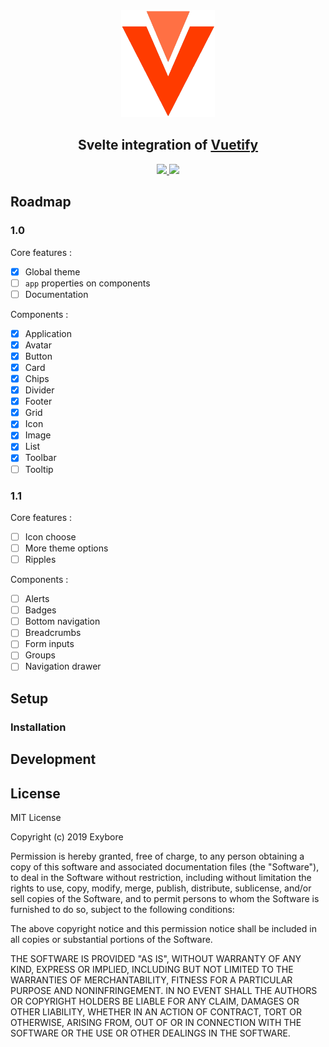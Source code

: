 <div align=center>
  <img src="./logo.png" alt="logo" width="150" />
  <h2>Svelte integration of <a href="https://github.com/vuetifyjs/vuetify">Vuetify</a></h2>
  <a href="#license">
    <img src="https://img.shields.io/badge/license-MIT-green.svg" />
  </a>
  <a href="https://discord.becauseofprog.fr">
    <img src="https://img.shields.io/badge/chat-join%20now-blue.svg" />
  </a>
</div>

## Roadmap

### 1.0

Core features :

- [X] Global theme
- [ ] `app` properties on components
- [ ] Documentation

Components :

- [X] Application
- [X] Avatar
- [X] Button
- [X] Card
- [X] Chips
- [X] Divider
- [X] Footer
- [X] Grid
- [X] Icon
- [X] Image
- [X] List
- [X] Toolbar
- [ ] Tooltip

### 1.1

Core features :

- [ ] Icon choose
- [ ] More theme options
- [ ] Ripples

Components :

- [ ] Alerts
- [ ] Badges
- [ ] Bottom navigation
- [ ] Breadcrumbs
- [ ] Form inputs
- [ ] Groups
- [ ] Navigation drawer

## Setup

### Installation

## Development

## License

MIT License

Copyright (c) 2019 Exybore

Permission is hereby granted, free of charge, to any person obtaining a copy
of this software and associated documentation files (the "Software"), to deal
in the Software without restriction, including without limitation the rights
to use, copy, modify, merge, publish, distribute, sublicense, and/or sell
copies of the Software, and to permit persons to whom the Software is
furnished to do so, subject to the following conditions:

The above copyright notice and this permission notice shall be included in all
copies or substantial portions of the Software.

THE SOFTWARE IS PROVIDED "AS IS", WITHOUT WARRANTY OF ANY KIND, EXPRESS OR
IMPLIED, INCLUDING BUT NOT LIMITED TO THE WARRANTIES OF MERCHANTABILITY,
FITNESS FOR A PARTICULAR PURPOSE AND NONINFRINGEMENT. IN NO EVENT SHALL THE
AUTHORS OR COPYRIGHT HOLDERS BE LIABLE FOR ANY CLAIM, DAMAGES OR OTHER
LIABILITY, WHETHER IN AN ACTION OF CONTRACT, TORT OR OTHERWISE, ARISING FROM,
OUT OF OR IN CONNECTION WITH THE SOFTWARE OR THE USE OR OTHER DEALINGS IN THE
SOFTWARE.
